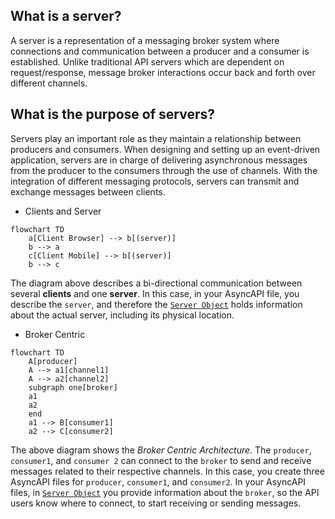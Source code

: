 
## What is a server?
A server is a representation of a messaging broker system where connections and communication between a producer and a consumer is established. Unlike traditional API servers which are dependent on request/response, message broker interactions occur back and forth over different channels.

## What is the purpose of servers?
Servers play an important role as they maintain a relationship between producers and consumers. When designing and setting up an event-driven application, servers are in charge of delivering asynchronous messages from the producer to the consumers through the use of channels. With the integration of different messaging protocols, servers can transmit and exchange messages between clients.

* Clients and Server
```mermaid
flowchart TD
    a[Client Browser] --> b[(server)]
    b --> a
    c[Client Mobile] --> b[(server)]
    b --> c 
```
The diagram above describes a bi-directional communication between several **clients** and one **server**. In this case, in your AsyncAPI file, you describe the `server`, and therefore the [`Server Object`](https://www.asyncapi.com/docs/reference/specification/latest#serverObject) holds information about the actual server, including its physical location.


* Broker Centric
```mermaid
flowchart TD
    A[producer]
    A --> a1[channel1]
    A --> a2[channel2]
    subgraph one[broker]
    a1
    a2
    end
    a1 --> B[consumer1]
    a2 --> C[consumer2]
```
The above diagram shows the *Broker Centric Architecture*. The `producer`, `consumer1`, and `consumer 2` can connect to the `broker` to send and receive messages related to their respective channels. In this case, you create three AsyncAPI files for `producer`, `consumer1`, and `consumer2`. In your AsyncAPI files, in [`Server Object`](https://www.asyncapi.com/docs/reference/specification/latest#serverObject) you provide information about the `broker`, so the API users know where to connect, to start receiving or sending messages.

